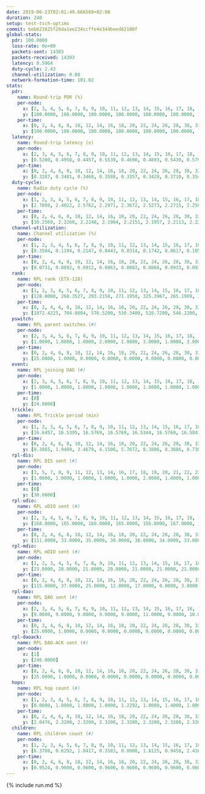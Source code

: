 ```yaml
---
date: 2019-06-23T02:01:49.666568+02:00
duration: 240
setup: test-tsch-optims
commit: beb623825f26da1ee234ccffe4e344beed62100f
global-stats:
  pdr: 100.0000
  loss-rate: 0e+00
  packets-sent: 14303
  packets-received: 14303
  latency: 0.5964
  duty-cycle: 2.43
  channel-utilization: 0.08
  network-formation-time: 101.02
stats:
  pdr:
    name: Round-trip PDR (%)
    per-node:
      x: [2, 3, 4, 5, 6, 7, 8, 9, 10, 11, 12, 13, 14, 15, 16, 17, 18, 19, 20, 21, 22, 23, 24, 25]
      y: [100.0000, 100.0000, 100.0000, 100.0000, 100.0000, 100.0000, 100.0000, 100.0000, 100.0000, 100.0000, 100.0000, 100.0000, 100.0000, 100.0000, 100.0000, 100.0000, 100.0000, 100.0000, 100.0000, 100.0000, 100.0000, 100.0000, 100.0000, 100.0000]
    per-time:
      x: [0, 2, 4, 6, 8, 10, 12, 14, 16, 18, 20, 22, 24, 26, 28, 30, 32, 34, 36, 38, 40, 42, 44, 46, 48, 50, 52, 54, 56, 58, 60, 62, 64, 66, 68, 70, 72, 74, 76, 78, 80, 82, 84, 86, 88, 90, 92, 94, 96, 98, 100, 102, 104, 106, 108, 110, 112, 114, 116, 118, 120, 122, 124, 126, 128, 130, 132, 134, 136, 138, 140, 142, 144, 146, 148, 150, 152, 154, 156, 158, 160, 162, 164, 166, 168, 170, 172, 174, 176, 178, 180, 182, 184, 186, 188, 190, 192, 194, 196, 198, 200, 202, 204, 206, 208, 210, 212, 214, 216, 218, 220, 222, 224, 226, 228, 230, 232, 234, 236, 238, 240]
      y: [100.0000, 100.0000, 100.0000, 100.0000, 100.0000, 100.0000, 100.0000, 100.0000, 100.0000, 100.0000, 100.0000, 100.0000, 100.0000, 100.0000, 100.0000, 100.0000, 100.0000, 100.0000, 100.0000, 100.0000, 100.0000, 100.0000, 100.0000, 100.0000, 100.0000, 100.0000, 100.0000, 100.0000, 100.0000, 100.0000, 100.0000, 100.0000, 100.0000, 100.0000, 100.0000, 100.0000, 100.0000, 100.0000, 100.0000, 100.0000, 100.0000, 100.0000, 100.0000, 100.0000, 100.0000, 100.0000, 100.0000, 100.0000, 100.0000, 100.0000, 100.0000, 100.0000, 100.0000, 100.0000, 100.0000, 100.0000, 100.0000, 100.0000, 100.0000, 100.0000, 100.0000, 100.0000, 100.0000, 100.0000, 100.0000, 100.0000, 100.0000, 100.0000, 100.0000, 100.0000, 100.0000, 100.0000, 100.0000, 100.0000, 100.0000, 100.0000, 100.0000, 100.0000, 100.0000, 100.0000, 100.0000, 100.0000, 100.0000, 100.0000, 100.0000, 100.0000, 100.0000, 100.0000, 100.0000, 100.0000, 100.0000, 100.0000, 100.0000, 100.0000, 100.0000, 100.0000, 100.0000, 100.0000, 100.0000, 100.0000, 100.0000, 100.0000, 100.0000, 100.0000, 100.0000, 100.0000, 100.0000, 100.0000, 100.0000, 100.0000, 100.0000, 100.0000, 100.0000, 100.0000, 100.0000, 100.0000, 100.0000, 100.0000, 100.0000, 100.0000, null]
  latency:
    name: Round-trip latency (s)
    per-node:
      x: [2, 3, 4, 5, 6, 7, 8, 9, 10, 11, 12, 13, 14, 15, 16, 17, 18, 19, 20, 21, 22, 23, 24, 25]
      y: [0.5200, 0.4958, 0.4457, 0.5539, 0.4690, 0.4893, 0.5439, 0.5797, 0.5166, 0.5574, 0.5179, 0.5795, 0.5746, 0.5584, 0.6140, 0.5731, 0.6062, 0.6761, 0.7080, 0.6250, 0.6924, 0.7773, 0.8633, 0.7699]
    per-time:
      x: [0, 2, 4, 6, 8, 10, 12, 14, 16, 18, 20, 22, 24, 26, 28, 30, 32, 34, 36, 38, 40, 42, 44, 46, 48, 50, 52, 54, 56, 58, 60, 62, 64, 66, 68, 70, 72, 74, 76, 78, 80, 82, 84, 86, 88, 90, 92, 94, 96, 98, 100, 102, 104, 106, 108, 110, 112, 114, 116, 118, 120, 122, 124, 126, 128, 130, 132, 134, 136, 138, 140, 142, 144, 146, 148, 150, 152, 154, 156, 158, 160, 162, 164, 166, 168, 170, 172, 174, 176, 178, 180, 182, 184, 186, 188, 190, 192, 194, 196, 198, 200, 202, 204, 206, 208, 210, 212, 214, 216, 218, 220, 222, 224, 226, 228, 230, 232, 234, 236, 238, 240]
      y: [0.3287, 0.3481, 0.3460, 0.3588, 0.3357, 0.3428, 0.3710, 0.3547, 0.3491, 0.3310, 0.3519, 0.3206, 0.3224, 0.3435, 0.3478, 0.3338, 0.3784, 0.3188, 0.3190, 0.3110, 0.3272, 0.3106, 0.3300, 0.2962, 0.3281, 0.3030, 0.2865, 0.3080, 0.3173, 0.3187, 0.3003, 0.3043, 0.3070, 0.3232, 0.3118, 0.3249, 0.3126, 0.3085, 0.3426, 0.3126, 0.3334, 0.3235, 0.3395, 0.2984, 0.3304, 0.3474, 0.3175, 0.3254, 0.3224, 0.3810, 0.3558, 0.3412, 0.3201, 0.3685, 0.3625, 0.3785, 0.3757, 0.3780, 0.3475, 0.4015, 0.3681, 0.3614, 0.3771, 0.3546, 0.3777, 0.4689, 0.5859, 0.3427, 0.3529, 0.3520, 0.4041, 0.5150, 0.6425, 0.5941, 0.4038, 0.3577, 0.4241, 0.7234, 0.8172, 0.6074, 0.6168, 0.4101, 0.3967, 0.8018, 1.2304, 0.8739, 0.6547, 0.5207, 0.5281, 0.7690, 1.3235, 1.2801, 1.0893, 0.7700, 0.6456, 0.9228, 1.3090, 1.2860, 1.2874, 1.0764, 0.8801, 0.9073, 1.2785, 1.2934, 1.3006, 1.3113, 1.2107, 1.1052, 1.3368, 1.2921, 1.3233, 1.3347, 1.2907, 1.2686, 1.2975, 1.2826, 1.2912, 1.2927, 1.3027, 1.2573, null]
  duty-cycle:
    name: Radio duty cycle (%)
    per-node:
      x: [1, 2, 3, 4, 5, 6, 7, 8, 9, 10, 11, 12, 13, 14, 15, 16, 17, 18, 19, 20, 21, 22, 23, 24, 25]
      y: [2.7808, 2.4022, 2.5762, 2.2971, 2.3672, 2.5273, 2.2715, 2.2582, 2.3317, 2.1173, 2.3302, 2.4337, 2.5505, 2.3566, 2.3435, 2.3545, 2.4124, 2.5477, 2.3997, 2.5772, 2.4433, 2.4050, 2.5890, 2.5637, 2.5068]
    per-time:
      x: [0, 2, 4, 6, 8, 10, 12, 14, 16, 18, 20, 22, 24, 26, 28, 30, 32, 34, 36, 38, 40, 42, 44, 46, 48, 50, 52, 54, 56, 58, 60, 62, 64, 66, 68, 70, 72, 74, 76, 78, 80, 82, 84, 86, 88, 90, 92, 94, 96, 98, 100, 102, 104, 106, 108, 110, 112, 114, 116, 118, 120, 122, 124, 126, 128, 130, 132, 134, 136, 138, 140, 142, 144, 146, 148, 150, 152, 154, 156, 158, 160, 162, 164, 166, 168, 170, 172, 174, 176, 178, 180, 182, 184, 186, 188, 190, 192, 194, 196, 198, 200, 202, 204, 206, 208, 210, 212, 214, 216, 218, 220, 222, 224, 226, 228, 230, 232, 234, 236, 238]
      y: [30.2569, 2.2260, 2.2248, 2.1994, 2.2151, 2.1957, 2.2113, 2.2276, 2.2067, 2.1929, 2.1919, 2.1979, 2.1832, 2.1934, 2.2354, 2.2120, 2.1928, 2.2054, 2.1794, 2.1882, 2.1839, 2.1971, 2.1670, 2.1984, 2.1775, 2.1994, 2.1816, 2.1611, 2.1847, 2.2021, 2.1861, 2.1659, 2.1958, 2.1795, 2.1915, 2.1726, 2.1788, 2.1659, 2.1724, 2.1978, 2.1783, 2.1902, 2.1821, 2.2173, 2.1660, 2.1921, 2.2169, 2.1755, 2.1874, 2.1984, 2.2049, 2.1950, 2.2119, 2.1836, 2.2289, 2.1844, 2.1993, 2.2219, 2.2225, 2.2073, 2.2182, 2.1949, 2.1925, 2.1936, 2.1966, 2.1882, 2.1901, 2.1899, 2.2027, 2.1924, 2.1858, 2.2081, 2.2170, 2.1876, 2.2044, 2.1986, 2.1875, 2.2163, 2.2031, 2.2076, 2.2026, 2.2004, 2.2200, 2.1963, 2.2024, 2.1996, 2.2060, 2.2066, 2.2162, 2.1737, 2.1919, 2.2050, 2.2004, 2.1901, 2.1819, 2.1809, 2.1892, 2.1906, 2.1940, 2.1952, 2.2067, 2.2057, 2.1928, 2.2098, 2.1920, 2.1934, 2.1881, 2.1790, 2.1691, 2.1980, 2.1902, 2.2104, 2.2124, 2.1914, 2.2004, 2.2021, 2.1914, 2.1865, 2.1912, 2.1814]
  channel-utilization:
    name: Channel utilization (%)
    per-node:
      x: [1, 2, 3, 4, 5, 6, 7, 8, 9, 10, 11, 12, 13, 14, 15, 16, 17, 18, 19, 20, 21, 22, 23, 24, 25]
      y: [0.3504, 0.1194, 0.2147, 0.0443, 0.0314, 0.1742, 0.0617, 0.1053, 0.0316, 0.0324, 0.0332, 0.1277, 0.1071, 0.0328, 0.0915, 0.0803, 0.0882, 0.1206, 0.0318, 0.0343, 0.0554, 0.0399, 0.0316, 0.0314, 0.0382]
    per-time:
      x: [0, 2, 4, 6, 8, 10, 12, 14, 16, 18, 20, 22, 24, 26, 28, 30, 32, 34, 36, 38, 40, 42, 44, 46, 48, 50, 52, 54, 56, 58, 60, 62, 64, 66, 68, 70, 72, 74, 76, 78, 80, 82, 84, 86, 88, 90, 92, 94, 96, 98, 100, 102, 104, 106, 108, 110, 112, 114, 116, 118, 120, 122, 124, 126, 128, 130, 132, 134, 136, 138, 140, 142, 144, 146, 148, 150, 152, 154, 156, 158, 160, 162, 164, 166, 168, 170, 172, 174, 176, 178, 180, 182, 184, 186, 188, 190, 192, 194, 196, 198, 200, 202, 204, 206, 208, 210, 212, 214, 216, 218, 220, 222, 224, 226, 228, 230, 232, 234, 236, 238]
      y: [0.0731, 0.0892, 0.0912, 0.0863, 0.0883, 0.0866, 0.0933, 0.0938, 0.0895, 0.0855, 0.0841, 0.0886, 0.0825, 0.0863, 0.1006, 0.0914, 0.0850, 0.0907, 0.0825, 0.0846, 0.0833, 0.0878, 0.0772, 0.0856, 0.0789, 0.0867, 0.0819, 0.0759, 0.0834, 0.0897, 0.0832, 0.0745, 0.0873, 0.0801, 0.0857, 0.0772, 0.0812, 0.0765, 0.0806, 0.0876, 0.0799, 0.0843, 0.0804, 0.0935, 0.0761, 0.0849, 0.0932, 0.0791, 0.0825, 0.0840, 0.0876, 0.0840, 0.0900, 0.0815, 0.0946, 0.0804, 0.0859, 0.0945, 0.0890, 0.0867, 0.0893, 0.0845, 0.0843, 0.0798, 0.0844, 0.0817, 0.0815, 0.0809, 0.0854, 0.0798, 0.0810, 0.0889, 0.0914, 0.0813, 0.0843, 0.0830, 0.0797, 0.0879, 0.0850, 0.0873, 0.0842, 0.0824, 0.0907, 0.0816, 0.0863, 0.0837, 0.0865, 0.0867, 0.0904, 0.0782, 0.0839, 0.0870, 0.0857, 0.0805, 0.0798, 0.0782, 0.0818, 0.0827, 0.0844, 0.0851, 0.0869, 0.0860, 0.0816, 0.0869, 0.0816, 0.0823, 0.0819, 0.0790, 0.0748, 0.0850, 0.0805, 0.0865, 0.0872, 0.0814, 0.0850, 0.0885, 0.0811, 0.0822, 0.0801, 0.0773]
  rank:
    name: RPL rank (ETX-128)
    per-node:
      x: [1, 2, 3, 4, 5, 6, 7, 8, 9, 10, 11, 12, 13, 14, 15, 16, 17, 18, 19, 20, 21, 22, 23, 24, 25]
      y: [128.0000, 260.3527, 293.2158, 271.1950, 325.3967, 265.1909, 359.0288, 292.2490, 522.2140, 435.6518, 468.1189, 398.1116, 457.0496, 490.9177, 468.6556, 552.4280, 528.3292, 604.0447, 633.5633, 732.4960, 937.1504, 723.3498, 776.8490, 806.1347, 769.8760]
    per-time:
      x: [0, 2, 4, 6, 8, 10, 12, 14, 16, 18, 20, 22, 24, 26, 28, 30, 32, 34, 36, 38, 40, 42, 44, 46, 48, 50, 52, 54, 56, 58, 60, 62, 64, 66, 68, 70, 72, 74, 76, 78, 80, 82, 84, 86, 88, 90, 92, 94, 96, 98, 100, 102, 104, 106, 108, 110, 112, 114, 116, 118, 120, 122, 124, 126, 128, 130, 132, 134, 136, 138, 140, 142, 144, 146, 148, 150, 152, 154, 156, 158, 160, 162, 164, 166, 168, 170, 172, 174, 176, 178, 180, 182, 184, 186, 188, 190, 192, 194, 196, 198, 200, 202, 204, 206, 208, 210, 212, 214, 216, 218, 220, 222, 224, 226, 228, 230, 232, 234, 236, 238]
      y: [1872.4225, 704.9804, 576.5200, 530.3400, 528.7200, 546.2200, 550.6800, 539.3600, 560.6200, 546.0600, 537.4400, 556.9800, 561.6078, 563.3725, 588.3333, 562.7800, 551.7885, 557.5294, 542.2400, 549.3654, 523.3333, 528.8846, 515.1176, 516.9400, 508.1961, 488.7255, 472.3400, 473.1176, 488.6400, 514.8235, 506.8400, 502.2200, 502.0577, 501.3200, 516.3077, 501.0392, 496.4706, 495.9600, 492.4902, 487.6600, 486.5600, 506.3400, 500.4902, 490.6667, 489.3600, 489.5577, 475.6078, 472.6600, 465.9216, 477.9800, 477.5200, 479.3200, 481.0600, 480.8600, 476.7115, 472.9000, 470.4200, 487.8462, 476.1800, 466.2600, 458.9600, 461.3200, 462.4200, 458.2157, 452.6275, 454.6800, 454.0600, 454.9200, 454.2200, 450.1200, 455.0600, 456.6471, 472.0800, 473.5882, 468.0196, 466.0200, 465.5800, 459.7736, 456.6000, 459.4200, 458.3200, 457.2941, 456.8400, 462.4615, 454.8200, 453.4000, 448.8400, 450.0400, 448.0192, 448.6000, 444.2157, 441.2600, 445.0200, 453.2600, 458.7400, 449.0200, 445.6200, 442.3000, 452.4400, 456.4902, 453.0600, 450.5600, 452.2000, 453.3846, 449.0400, 447.1600, 445.2941, 448.4400, 445.3800, 443.0200, 453.5600, 458.5000, 461.3000, 468.2200, 480.5490, 474.8302, 475.6400, 467.8400, 469.7255, 471.8400]
  pswitch:
    name: RPL parent switches (#)
    per-node:
      x: [2, 3, 4, 5, 6, 7, 8, 9, 10, 11, 12, 13, 14, 15, 16, 17, 18, 19, 20, 21, 22, 23, 24, 25]
      y: [1.0000, 1.0000, 1.0000, 2.0000, 1.0000, 3.0000, 1.0000, 3.0000, 7.0000, 4.0000, 2.0000, 2.0000, 3.0000, 1.0000, 3.0000, 3.0000, 6.0000, 5.0000, 9.0000, 6.0000, 3.0000, 6.0000, 6.0000, 3.0000]
    per-time:
      x: [0, 2, 4, 6, 8, 10, 12, 14, 16, 18, 20, 22, 24, 26, 28, 30, 32, 34, 36, 38, 40, 42, 44, 46, 48, 50, 52, 54, 56, 58, 60, 62, 64, 66, 68, 70, 72, 74, 76, 78, 80, 82, 84, 86, 88, 90, 92, 94, 96, 98, 100, 102, 104, 106, 108, 110, 112, 114, 116, 118, 120, 122, 124, 126, 128, 130, 132, 134, 136, 138, 140, 142, 144, 146, 148, 150, 152, 154, 156, 158, 160, 162, 164, 166, 168, 170, 172, 174, 176, 178, 180, 182, 184, 186, 188, 190, 192, 194, 196, 198, 200, 202, 204, 206, 208, 210, 212, 214, 216, 218, 220, 222, 224, 226, 228, 230, 232, 234, 236]
      y: [25.0000, 1.0000, 0.0000, 0.0000, 0.0000, 0.0000, 0.0000, 0.0000, 0.0000, 0.0000, 0.0000, 0.0000, 1.0000, 1.0000, 1.0000, 0.0000, 2.0000, 1.0000, 0.0000, 2.0000, 1.0000, 2.0000, 1.0000, 0.0000, 1.0000, 1.0000, 0.0000, 1.0000, 0.0000, 1.0000, 0.0000, 0.0000, 2.0000, 0.0000, 2.0000, 1.0000, 1.0000, 0.0000, 1.0000, 0.0000, 0.0000, 0.0000, 1.0000, 1.0000, 0.0000, 2.0000, 1.0000, 0.0000, 1.0000, 0.0000, 0.0000, 0.0000, 0.0000, 0.0000, 2.0000, 0.0000, 0.0000, 2.0000, 0.0000, 0.0000, 0.0000, 0.0000, 0.0000, 1.0000, 1.0000, 0.0000, 0.0000, 0.0000, 0.0000, 0.0000, 0.0000, 1.0000, 0.0000, 1.0000, 1.0000, 0.0000, 0.0000, 3.0000, 0.0000, 0.0000, 0.0000, 1.0000, 0.0000, 2.0000, 0.0000, 0.0000, 0.0000, 0.0000, 2.0000, 0.0000, 1.0000, 0.0000, 0.0000, 0.0000, 0.0000, 0.0000, 0.0000, 0.0000, 0.0000, 1.0000, 0.0000, 0.0000, 0.0000, 2.0000, 0.0000, 0.0000, 1.0000, 0.0000, 0.0000, 0.0000, 0.0000, 0.0000, 0.0000, 0.0000, 1.0000, 3.0000, 0.0000, 0.0000, 1.0000]
  event:
    name: RPL joining DAG (#)
    per-node:
      x: [2, 3, 4, 5, 6, 7, 8, 9, 10, 11, 12, 13, 14, 15, 16, 17, 18, 19, 20, 21, 22, 23, 24, 25]
      y: [1.0000, 1.0000, 1.0000, 1.0000, 1.0000, 1.0000, 1.0000, 1.0000, 1.0000, 1.0000, 1.0000, 1.0000, 1.0000, 1.0000, 1.0000, 1.0000, 1.0000, 1.0000, 1.0000, 1.0000, 1.0000, 1.0000, 1.0000, 1.0000]
    per-time:
      x: [0]
      y: [24.0000]
  trickle:
    name: RPL Trickle period (min)
    per-node:
      x: [1, 2, 3, 4, 5, 6, 7, 8, 9, 10, 11, 12, 13, 14, 15, 16, 17, 18, 19, 20, 21, 22, 23, 24, 25]
      y: [16.6457, 16.5395, 16.5769, 16.5769, 16.5344, 16.5769, 16.5843, 16.5304, 16.5306, 16.5623, 16.5415, 16.5338, 16.5338, 16.5377, 16.5395, 16.4658, 16.5377, 16.5233, 16.5194, 16.6012, 16.5233, 16.1770, 16.5548, 16.3286, 16.5806]
    per-time:
      x: [0, 2, 4, 6, 8, 10, 12, 14, 16, 18, 20, 22, 24, 26, 28, 30, 32, 34, 36, 38, 40, 42, 44, 46, 48, 50, 52, 54, 56, 58, 60, 62, 64, 66, 68, 70, 72, 74, 76, 78, 80, 82, 84, 86, 88, 90, 92, 94, 96, 98, 100, 102, 104, 106, 108, 110, 112, 114, 116, 118, 120, 122, 124, 126, 128, 130, 132, 134, 136, 138, 140, 142, 144, 146, 148, 150, 152, 154, 156, 158, 160, 162, 164, 166, 168, 170, 172, 174, 176, 178, 180, 182, 184, 186, 188, 190, 192, 194, 196, 198, 200, 202, 204, 206, 208, 210, 212, 214, 216, 218, 220, 222, 224, 226, 228, 230, 232, 234, 236, 238]
      y: [0.3865, 1.9489, 3.4679, 4.1506, 5.7672, 8.3886, 8.3886, 8.7381, 9.6119, 16.6025, 16.7772, 17.4763, 17.4763, 17.4763, 17.4763, 17.4763, 17.4763, 17.4763, 17.4763, 17.4763, 17.4763, 17.4763, 17.4763, 17.4763, 17.4763, 17.4763, 17.4763, 17.4763, 17.4763, 17.4763, 17.4763, 17.4763, 17.4763, 17.4763, 17.4763, 17.4763, 17.4763, 17.4763, 17.4763, 17.4763, 17.4763, 17.4763, 17.4763, 17.4763, 17.4763, 17.4763, 17.4763, 17.4763, 17.4763, 17.4763, 17.4763, 17.4763, 17.4763, 17.4763, 17.4763, 17.4763, 17.4763, 17.4763, 17.4763, 17.4763, 17.4763, 17.4763, 17.4763, 17.4763, 17.4763, 17.4763, 17.4763, 17.4763, 17.4763, 17.4763, 17.4763, 17.4763, 17.4763, 17.4763, 17.4763, 17.4763, 17.4763, 17.4763, 17.4763, 17.4763, 17.4763, 17.4763, 17.4763, 17.4763, 17.4763, 17.4763, 17.4763, 17.4763, 17.4763, 17.4763, 17.4763, 17.4763, 17.4763, 17.4763, 17.4763, 17.4763, 17.4763, 17.4763, 17.4763, 17.4763, 17.4763, 17.4763, 17.4763, 17.4763, 17.4763, 17.4763, 17.4763, 17.4763, 17.4763, 17.4763, 17.4763, 17.4763, 17.4763, 17.4763, 17.4763, 17.4763, 17.4763, 17.4763, 17.4763, 17.4763]
  rpl-dis:
    name: RPL DIS sent (#)
    per-node:
      x: [3, 5, 7, 8, 9, 11, 12, 13, 14, 16, 17, 18, 19, 20, 21, 22, 23, 24, 25]
      y: [1.0000, 1.0000, 1.0000, 1.0000, 1.0000, 2.0000, 1.0000, 1.0000, 2.0000, 1.0000, 1.0000, 1.0000, 2.0000, 2.0000, 1.0000, 2.0000, 4.0000, 3.0000, 2.0000]
    per-time:
      x: [0]
      y: [30.0000]
  rpl-udio:
    name: RPL uDIO sent (#)
    per-node:
      x: [2, 3, 4, 5, 6, 7, 8, 9, 10, 11, 12, 13, 14, 15, 16, 17, 18, 19, 20, 21, 22, 23, 24, 25]
      y: [168.0000, 165.0000, 160.0000, 165.0000, 156.0000, 167.0000, 145.0000, 161.0000, 162.0000, 164.0000, 157.0000, 169.0000, 169.0000, 157.0000, 163.0000, 168.0000, 164.0000, 168.0000, 169.0000, 166.0000, 172.0000, 167.0000, 166.0000, 166.0000]
    per-time:
      x: [0, 2, 4, 6, 8, 10, 12, 14, 16, 18, 20, 22, 24, 26, 28, 30, 32, 34, 36, 38, 40, 42, 44, 46, 48, 50, 52, 54, 56, 58, 60, 62, 64, 66, 68, 70, 72, 74, 76, 78, 80, 82, 84, 86, 88, 90, 92, 94, 96, 98, 100, 102, 104, 106, 108, 110, 112, 114, 116, 118, 120, 122, 124, 126, 128, 130, 132, 134, 136, 138, 140, 142, 144, 146, 148, 150, 152, 154, 156, 158, 160, 162, 164, 166, 168, 170, 172, 174, 176, 178, 180, 182, 184, 186, 188, 190, 192, 194, 196, 198, 200, 202, 204, 206, 208, 210, 212, 214, 216, 218, 220, 222, 224, 226, 228, 230, 232, 234, 236, 238, 240]
      y: [111.0000, 33.0000, 35.0000, 30.0000, 38.0000, 34.0000, 33.0000, 33.0000, 33.0000, 32.0000, 32.0000, 34.0000, 28.0000, 34.0000, 34.0000, 36.0000, 32.0000, 36.0000, 32.0000, 28.0000, 34.0000, 33.0000, 30.0000, 29.0000, 36.0000, 32.0000, 31.0000, 39.0000, 26.0000, 35.0000, 32.0000, 36.0000, 34.0000, 32.0000, 29.0000, 29.0000, 28.0000, 29.0000, 31.0000, 31.0000, 33.0000, 29.0000, 29.0000, 31.0000, 34.0000, 30.0000, 33.0000, 32.0000, 30.0000, 36.0000, 31.0000, 29.0000, 40.0000, 28.0000, 40.0000, 30.0000, 28.0000, 32.0000, 30.0000, 34.0000, 33.0000, 34.0000, 32.0000, 31.0000, 33.0000, 29.0000, 29.0000, 30.0000, 36.0000, 32.0000, 32.0000, 37.0000, 33.0000, 34.0000, 30.0000, 32.0000, 33.0000, 32.0000, 30.0000, 37.0000, 27.0000, 34.0000, 35.0000, 38.0000, 33.0000, 26.0000, 32.0000, 32.0000, 31.0000, 27.0000, 32.0000, 33.0000, 31.0000, 40.0000, 33.0000, 31.0000, 28.0000, 32.0000, 35.0000, 31.0000, 33.0000, 32.0000, 31.0000, 33.0000, 32.0000, 33.0000, 30.0000, 38.0000, 30.0000, 28.0000, 28.0000, 35.0000, 27.0000, 33.0000, 33.0000, 34.0000, 31.0000, 28.0000, 31.0000, 29.0000, 2.0000]
  rpl-mdio:
    name: RPL mDIO sent (#)
    per-node:
      x: [1, 2, 3, 4, 5, 6, 7, 8, 9, 10, 11, 12, 13, 14, 15, 16, 17, 18, 19, 20, 21, 22, 23, 24, 25]
      y: [23.0000, 20.0000, 21.0000, 20.0000, 21.0000, 21.0000, 21.0000, 22.0000, 20.0000, 20.0000, 20.0000, 21.0000, 21.0000, 22.0000, 20.0000, 20.0000, 21.0000, 23.0000, 23.0000, 22.0000, 23.0000, 29.0000, 21.0000, 27.0000, 21.0000]
    per-time:
      x: [0, 2, 4, 6, 8, 10, 12, 14, 16, 18, 20, 22, 24, 26, 28, 30, 32, 34, 36, 38, 40, 42, 44, 46, 48, 50, 52, 54, 56, 58, 60, 62, 64, 66, 68, 70, 72, 74, 76, 78, 80, 82, 84, 86, 88, 90, 92, 94, 96, 98, 100, 102, 104, 106, 108, 110, 112, 114, 116, 118, 120, 122, 124, 126, 128, 130, 132, 134, 136, 138, 140, 142, 144, 146, 148, 150, 152, 154, 156, 158, 160, 162, 164, 166, 168, 170, 172, 174, 176, 178, 180, 182, 184, 186, 188, 190, 192, 194, 196, 198, 200, 202, 204, 206, 208, 210, 212, 214, 216, 218, 220, 222, 224, 226, 228, 230, 232, 234, 236, 238]
      y: [115.0000, 37.0000, 25.0000, 12.0000, 17.0000, 0.0000, 3.0000, 11.0000, 9.0000, 3.0000, 1.0000, 0.0000, 0.0000, 6.0000, 5.0000, 4.0000, 4.0000, 5.0000, 0.0000, 1.0000, 0.0000, 0.0000, 1.0000, 9.0000, 6.0000, 5.0000, 3.0000, 0.0000, 1.0000, 0.0000, 2.0000, 8.0000, 2.0000, 7.0000, 2.0000, 3.0000, 1.0000, 0.0000, 0.0000, 1.0000, 8.0000, 5.0000, 6.0000, 3.0000, 0.0000, 2.0000, 0.0000, 0.0000, 4.0000, 6.0000, 4.0000, 3.0000, 7.0000, 1.0000, 0.0000, 0.0000, 1.0000, 4.0000, 6.0000, 4.0000, 8.0000, 2.0000, 0.0000, 0.0000, 0.0000, 0.0000, 8.0000, 4.0000, 9.0000, 4.0000, 0.0000, 0.0000, 0.0000, 0.0000, 2.0000, 5.0000, 7.0000, 7.0000, 4.0000, 0.0000, 0.0000, 0.0000, 0.0000, 6.0000, 3.0000, 7.0000, 5.0000, 4.0000, 0.0000, 0.0000, 0.0000, 0.0000, 1.0000, 5.0000, 10.0000, 5.0000, 4.0000, 0.0000, 0.0000, 0.0000, 1.0000, 5.0000, 5.0000, 6.0000, 4.0000, 3.0000, 1.0000, 0.0000, 0.0000, 1.0000, 7.0000, 6.0000, 7.0000, 4.0000, 0.0000, 0.0000, 0.0000, 0.0000, 7.0000, 3.0000]
  rpl-dao:
    name: RPL DAO sent (#)
    per-node:
      x: [2, 3, 4, 5, 6, 7, 8, 9, 10, 11, 12, 13, 14, 15, 16, 17, 18, 19, 20, 21, 22, 23, 24, 25]
      y: [9.0000, 9.0000, 9.0000, 9.0000, 9.0000, 11.0000, 9.0000, 10.0000, 12.0000, 10.0000, 10.0000, 10.0000, 10.0000, 9.0000, 11.0000, 10.0000, 11.0000, 10.0000, 13.0000, 11.0000, 11.0000, 11.0000, 12.0000, 10.0000]
    per-time:
      x: [0, 2, 4, 6, 8, 10, 12, 14, 16, 18, 20, 22, 24, 26, 28, 30, 32, 34, 36, 38, 40, 42, 44, 46, 48, 50, 52, 54, 56, 58, 60, 62, 64, 66, 68, 70, 72, 74, 76, 78, 80, 82, 84, 86, 88, 90, 92, 94, 96, 98, 100, 102, 104, 106, 108, 110, 112, 114, 116, 118, 120, 122, 124, 126, 128, 130, 132, 134, 136, 138, 140, 142, 144, 146, 148, 150, 152, 154, 156, 158, 160, 162, 164, 166, 168, 170, 172, 174, 176, 178, 180, 182, 184, 186, 188, 190, 192, 194, 196, 198, 200, 202, 204, 206, 208, 210, 212, 214, 216, 218, 220, 222, 224, 226, 228, 230, 232, 234, 236, 238, 240]
      y: [25.0000, 1.0000, 0.0000, 0.0000, 0.0000, 0.0000, 0.0000, 0.0000, 0.0000, 0.0000, 0.0000, 0.0000, 1.0000, 1.0000, 21.0000, 1.0000, 2.0000, 1.0000, 0.0000, 2.0000, 1.0000, 2.0000, 1.0000, 0.0000, 1.0000, 1.0000, 0.0000, 3.0000, 12.0000, 2.0000, 1.0000, 1.0000, 2.0000, 0.0000, 2.0000, 2.0000, 1.0000, 0.0000, 1.0000, 2.0000, 0.0000, 2.0000, 8.0000, 5.0000, 1.0000, 2.0000, 2.0000, 0.0000, 2.0000, 1.0000, 1.0000, 0.0000, 1.0000, 1.0000, 2.0000, 1.0000, 3.0000, 9.0000, 1.0000, 2.0000, 1.0000, 0.0000, 1.0000, 2.0000, 2.0000, 0.0000, 0.0000, 1.0000, 1.0000, 1.0000, 1.0000, 11.0000, 1.0000, 4.0000, 2.0000, 0.0000, 1.0000, 5.0000, 1.0000, 0.0000, 0.0000, 1.0000, 1.0000, 2.0000, 1.0000, 5.0000, 3.0000, 3.0000, 3.0000, 1.0000, 1.0000, 1.0000, 3.0000, 0.0000, 0.0000, 0.0000, 1.0000, 0.0000, 3.0000, 4.0000, 5.0000, 1.0000, 4.0000, 4.0000, 0.0000, 2.0000, 3.0000, 0.0000, 0.0000, 0.0000, 0.0000, 0.0000, 2.0000, 2.0000, 7.0000, 4.0000, 5.0000, 1.0000, 2.0000, 2.0000, 0.0000]
  rpl-daoack:
    name: RPL DAO-ACK sent (#)
    per-node:
      x: [1]
      y: [246.0000]
    per-time:
      x: [0, 2, 4, 6, 8, 10, 12, 14, 16, 18, 20, 22, 24, 26, 28, 30, 32, 34, 36, 38, 40, 42, 44, 46, 48, 50, 52, 54, 56, 58, 60, 62, 64, 66, 68, 70, 72, 74, 76, 78, 80, 82, 84, 86, 88, 90, 92, 94, 96, 98, 100, 102, 104, 106, 108, 110, 112, 114, 116, 118, 120, 122, 124, 126, 128, 130, 132, 134, 136, 138, 140, 142, 144, 146, 148, 150, 152, 154, 156, 158, 160, 162, 164, 166, 168, 170, 172, 174, 176, 178, 180, 182, 184, 186, 188, 190, 192, 194, 196, 198, 200, 202, 204, 206, 208, 210, 212, 214, 216, 218, 220, 222, 224, 226, 228, 230, 232, 234, 236, 238, 240]
      y: [25.0000, 1.0000, 0.0000, 0.0000, 0.0000, 0.0000, 0.0000, 0.0000, 0.0000, 0.0000, 0.0000, 0.0000, 1.0000, 1.0000, 21.0000, 1.0000, 2.0000, 1.0000, 0.0000, 2.0000, 1.0000, 2.0000, 1.0000, 0.0000, 1.0000, 1.0000, 0.0000, 3.0000, 12.0000, 2.0000, 1.0000, 1.0000, 2.0000, 0.0000, 2.0000, 2.0000, 1.0000, 0.0000, 1.0000, 2.0000, 0.0000, 2.0000, 8.0000, 5.0000, 1.0000, 2.0000, 2.0000, 0.0000, 2.0000, 1.0000, 1.0000, 0.0000, 1.0000, 1.0000, 2.0000, 1.0000, 3.0000, 9.0000, 1.0000, 2.0000, 1.0000, 0.0000, 1.0000, 2.0000, 2.0000, 0.0000, 0.0000, 1.0000, 1.0000, 1.0000, 1.0000, 11.0000, 1.0000, 4.0000, 2.0000, 0.0000, 1.0000, 5.0000, 1.0000, 0.0000, 0.0000, 1.0000, 1.0000, 2.0000, 1.0000, 5.0000, 3.0000, 3.0000, 3.0000, 1.0000, 1.0000, 1.0000, 3.0000, 0.0000, 0.0000, 0.0000, 1.0000, 0.0000, 3.0000, 4.0000, 5.0000, 1.0000, 4.0000, 4.0000, 0.0000, 2.0000, 3.0000, 0.0000, 0.0000, 0.0000, 0.0000, 0.0000, 2.0000, 2.0000, 7.0000, 4.0000, 5.0000, 1.0000, 2.0000, 2.0000, 0.0000]
  hops:
    name: RPL hop count (#)
    per-node:
      x: [1, 2, 3, 4, 5, 6, 7, 8, 9, 10, 11, 12, 13, 14, 15, 16, 17, 18, 19, 20, 21, 22, 23, 24, 25]
      y: [0.0000, 1.0000, 1.0000, 1.0000, 1.2292, 1.0000, 1.4000, 1.0000, 2.3682, 2.0000, 2.0000, 2.0000, 2.0000, 2.0958, 2.0000, 3.0000, 2.4125, 2.7448, 3.3000, 3.7322, 3.1674, 4.0000, 4.0879, 4.2134, 3.8075]
    per-time:
      x: [0, 2, 4, 6, 8, 10, 12, 14, 16, 18, 20, 22, 24, 26, 28, 30, 32, 34, 36, 38, 40, 42, 44, 46, 48, 50, 52, 54, 56, 58, 60, 62, 64, 66, 68, 70, 72, 74, 76, 78, 80, 82, 84, 86, 88, 90, 92, 94, 96, 98, 100, 102, 104, 106, 108, 110, 112, 114, 116, 118, 120, 122, 124, 126, 128, 130, 132, 134, 136, 138, 140, 142, 144, 146, 148, 150, 152, 154, 156, 158, 160, 162, 164, 166, 168, 170, 172, 174, 176, 178, 180, 182, 184, 186, 188, 190, 192, 194, 196, 198, 200, 202, 204, 206, 208, 210, 212, 214, 216, 218, 220, 222, 224, 226, 228, 230, 232, 234, 236, 238]
      y: [2.0476, 2.3200, 2.3200, 2.3200, 2.3200, 2.3200, 2.3200, 2.3200, 2.3200, 2.3200, 2.3200, 2.3200, 2.3000, 2.1600, 2.2000, 2.2000, 2.2000, 2.2000, 2.2000, 2.1800, 2.1200, 2.1200, 2.1600, 2.1600, 2.1600, 2.1600, 2.1600, 2.1400, 2.1200, 2.1000, 2.0800, 2.0800, 2.0600, 2.0400, 2.1200, 2.1600, 2.2000, 2.2000, 2.2200, 2.2400, 2.2400, 2.2400, 2.2000, 2.2400, 2.2800, 2.2600, 2.2800, 2.2800, 2.2800, 2.2800, 2.2800, 2.2800, 2.2800, 2.2800, 2.3400, 2.3600, 2.3600, 2.3600, 2.3600, 2.3600, 2.3600, 2.3600, 2.3600, 2.3400, 2.2800, 2.2800, 2.2800, 2.2800, 2.2800, 2.2800, 2.2800, 2.2800, 2.3200, 2.3200, 2.3200, 2.3200, 2.3200, 2.3600, 2.3200, 2.3200, 2.3200, 2.3200, 2.3200, 2.3200, 2.3200, 2.3200, 2.3200, 2.3200, 2.3000, 2.2800, 2.2800, 2.2800, 2.2800, 2.2800, 2.2800, 2.2800, 2.2800, 2.2800, 2.2800, 2.2800, 2.2800, 2.2800, 2.2800, 2.2800, 2.2800, 2.2800, 2.2800, 2.2800, 2.2800, 2.2800, 2.2800, 2.2800, 2.2800, 2.2800, 2.2600, 2.2200, 2.2000, 2.2000, 2.2000, 2.2000]
  children:
    name: RPL children count (#)
    per-node:
      x: [1, 2, 3, 4, 5, 6, 7, 8, 9, 10, 11, 12, 13, 14, 15, 16, 17, 18, 19, 20, 21, 22, 23, 24, 25]
      y: [6.3708, 0.6292, 1.8417, 0.3583, 0.0000, 1.8125, 0.9458, 2.4167, 0.0000, 0.0083, 0.0000, 1.6458, 0.9167, 0.0000, 0.9375, 1.5458, 0.8542, 2.6109, 0.0000, 0.0753, 0.5774, 0.2510, 0.0042, 0.0000, 0.1799]
    per-time:
      x: [0, 2, 4, 6, 8, 10, 12, 14, 16, 18, 20, 22, 24, 26, 28, 30, 32, 34, 36, 38, 40, 42, 44, 46, 48, 50, 52, 54, 56, 58, 60, 62, 64, 66, 68, 70, 72, 74, 76, 78, 80, 82, 84, 86, 88, 90, 92, 94, 96, 98, 100, 102, 104, 106, 108, 110, 112, 114, 116, 118, 120, 122, 124, 126, 128, 130, 132, 134, 136, 138, 140, 142, 144, 146, 148, 150, 152, 154, 156, 158, 160, 162, 164, 166, 168, 170, 172, 174, 176, 178, 180, 182, 184, 186, 188, 190, 192, 194, 196, 198, 200, 202, 204, 206, 208, 210, 212, 214, 216, 218, 220, 222, 224, 226, 228, 230, 232, 234, 236, 238]
      y: [0.9524, 0.9600, 0.9600, 0.9600, 0.9600, 0.9600, 0.9600, 0.9600, 0.9600, 0.9600, 0.9600, 0.9600, 0.9600, 0.9600, 0.9600, 0.9600, 0.9600, 0.9600, 0.9600, 0.9600, 0.9600, 0.9600, 0.9600, 0.9600, 0.9600, 0.9600, 0.9600, 0.9600, 0.9600, 0.9600, 0.9600, 0.9600, 0.9600, 0.9600, 0.9600, 0.9600, 0.9600, 0.9600, 0.9600, 0.9600, 0.9600, 0.9600, 0.9600, 0.9600, 0.9600, 0.9600, 0.9600, 0.9600, 0.9600, 0.9600, 0.9600, 0.9600, 0.9600, 0.9600, 0.9600, 0.9600, 0.9600, 0.9600, 0.9600, 0.9600, 0.9600, 0.9600, 0.9600, 0.9600, 0.9600, 0.9600, 0.9600, 0.9600, 0.9600, 0.9600, 0.9600, 0.9600, 0.9600, 0.9600, 0.9600, 0.9600, 0.9600, 0.9600, 0.9600, 0.9600, 0.9600, 0.9600, 0.9600, 0.9600, 0.9600, 0.9600, 0.9600, 0.9600, 0.9600, 0.9600, 0.9600, 0.9600, 0.9600, 0.9600, 0.9600, 0.9600, 0.9600, 0.9600, 0.9600, 0.9600, 0.9600, 0.9600, 0.9600, 0.9600, 0.9600, 0.9600, 0.9600, 0.9600, 0.9600, 0.9600, 0.9600, 0.9600, 0.9600, 0.9600, 0.9600, 0.9600, 0.9600, 0.9600, 0.9600, 0.9600]
---
```


{% include run.md %}

